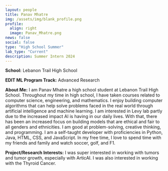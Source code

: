 ```yaml
---
layout: people
title: Panav Mhatre
img: /assets/img/blank_profile.png
profile:
  align: right
  image: Panav_Mhatre.png
news: false
social: false
type: "High School Summer"
lab_type: "Current"
description: Summer Intern 2024
---
```


**School:** Lebanon Trail High School

**EDIT ML Program Track:**
Advanced Research

**About Me:**
I am Panav Mhatre a high school student at Lebanon Trail High School. Throughout my time in high school, I have taken courses related to computer science, engineering, and mathematics. I enjoy building computer algorithms that can help solve problems faced in the real world through artificial intelligence and machine learning. I am interested in Levy lab partly due to the increased impact AI is having in our daily lives. With that, there has been an increased focus on building models that are ethical and fair to all genders and ethnicities. I am good at problem-solving, creative thinking, and programming. I am a self-taught developer with proficiencies in Python, Java, HTML, CSS, and JavaScript. In my free time, I love to spend time with my friends and family and watch soccer, golf, and F1. 

**Project/Research Interests:**
I was super interested in working with tumors and tumor growth, especially with ArticAI. I was also interested in working with the Thyroid Cancer. 
    